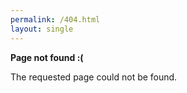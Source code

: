 ```yaml
---
permalink: /404.html
layout: single
---
```


**Page not found :(**

The requested page could not be found.
